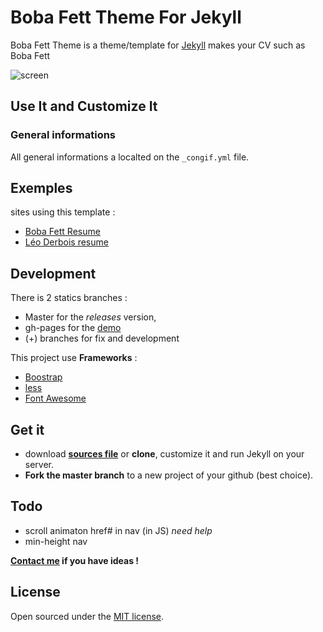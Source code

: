 Boba Fett Theme For Jekyll
==========================

Boba Fett Theme is a theme/template for [Jekyll](http://jekyllrb.com) makes your CV such as Boba Fett

![screen]()

## Use It and Customize It

### General informations

All general informations a localted on the `_congif.yml` file.

### 



## Exemples

sites using this template :

- [Boba Fett Resume](http://bobafett.leoderbois.com)
- [Léo Derbois resume](http://www.leoderbois.com)

## Development

There is 2 statics branches :

- Master for the *releases* version,
- gh-pages for the [demo](http://bobafett.leoderbois.com) 
- (+) branches for fix and development

This project use **Frameworks** : 

-  [Boostrap](http://getbootstrap.com)
-  [less](http://lesscss.org)
-  [Font Awesome](http://fortawesome.github.io/Font-Awesome/)

## Get it

- download **[sources file](https://github.com/leoderbois/Boba-Fett-Theme-For-Jekyll/archive/master.zip)** or **clone**, customize it and run Jekyll on your server.
- **Fork the master branch** to a new project of your github (best choice).

## Todo

- scroll animaton href# in nav (in JS) *need help*
- min-height nav

**[Contact me](mailto:contact@leoderbois.com) if you have ideas !**

## License

Open sourced under the [MIT license](/LICENSE.md).


